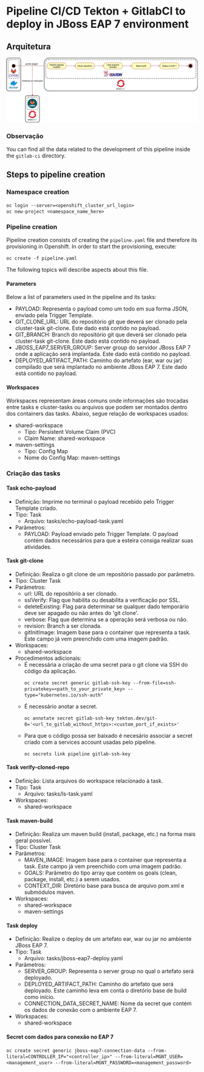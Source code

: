 # Pipeline CI/CD Tekton + GitlabCI to deploy in JBoss EAP 7 environment

## Arquitetura
![Architectural and processual vision](imgs/arquitetura.jpg)

### Observação
You can find all the data related to the development of this pipeline inside the `gitlab-ci` directory.

## Steps to pipeline creation

### Namespace creation
```
oc login --server=<openshift_cluster_url_login>
oc new-project <namespace_name_here>
```

### Pipeline creation
Pipeline creation consists of creating the `pipeline.yaml` file and therefore its provisioning in Openshift. In order to start the provisioning, execute:
```
oc create -f pipeline.yaml
```
The following topics will describe aspects about this file.

#### Parameters
Below a list of parameters used in the pipeline and its tasks:
* PAYLOAD: Representa o payload como um todo em sua forma JSON, enviado pela Trigger Template.
* GIT_CLONE_URL: URL do repositório git que deverá ser clonado pela cluster-task git-clone. Este dado está contido no payload.
* GIT_BRANCH: Branch do repositório git que deverá ser clonado pela cluster-task git-clone. Este dado está contido no payload.
* JBOSS_EAP7_SERVER_GROUP: Server group do servidor JBoss EAP 7 onde a aplicação será implantada. Este dado está contido no payload.
* DEPLOYED_ARTIFACT_PATH: Caminho do artefato (ear, war ou jar) compilado que será implantado no ambiente JBoss EAP 7. Este dado está contido no payload.

#### Workspaces
Workspaces representam áreas comuns onde informações são trocadas entre tasks e cluster-tasks ou arquivos que podem ser montados dentro dos containers das tasks. Abaixo, segue relação de workspaces usados:
* shared-workspace
  * Tipo: Persistent Volume Claim (PVC)
  * Claim Name: shared-workspace
* maven-settings
  * Tipo: Config Map
  * Nome do Config Map: maven-settings

### Criação das tasks

#### Task echo-payload
* Definição: Imprime no terminal o payload recebido pelo Trigger Template criado.
* Tipo: Task
  * Arquivo: tasks/echo-payload-task.yaml
* Parâmetros:
  * PAYLOAD: Payload enviado pelo Trigger Template. O payload contém dados necessários para que a esteira consiga realizar suas atividades.

#### Task git-clone
* Definição: Realiza o git clone de um repositório passado por parâmetro.
* Tipo: Cluster Task
* Parâmetros:
  * url: URL do repositório a ser clonado.
  * sslVerify: Flag que habilita ou desabilita a verificação por SSL.
  * deleteExisting: Flag para determinar se qualquer dado temporário deve ser apagado ou não antes do 'git clone'.
  * verbose: Flag que determina se a operação será verbosa ou não.
  * revision: Branch a ser clonada.
  * gitInitImage: Imagem base para o container que representa a task. Este campo já vem preenchido com uma imagem padrão.
* Workspaces:
  * shared-workspace
* Procedimentos adicionais:
  * É necessária a criação de uma secret para o git clone via SSH do código da aplicação.
    ```
    oc create secret generic gitlab-ssh-key --from-file=ssh-privatekey=<path_to_your_private_key> --type="kubernetes.io/ssh-auth"
    ```
  * É necessário anotar a secret.
    ``` 
    oc annotate secret gitlab-ssh-key tekton.dev/git-0='<url_to_gitlab_without_https>:<custom_port_if_exists>'
    ```
  * Para que o código possa ser baixado é necesário associar a secret criado com a services account usadas pelo pipeline.
    ```
    oc secrets link pipeline gitlab-ssh-key
    ```

#### Task verify-cloned-repo
* Definição: Lista arquivos do workspace relacionado à task.
* Tipo: Task
  * Arquivo: tasks/ls-task.yaml
* Workspaces:
  * shared-workspace

#### Task maven-build
* Definição: Realiza um maven build (install, package, etc.) na forma mais geral possível.
* Tipo: Cluster Task
* Parâmetros:
  * MAVEN_IMAGE: Imagem base para o container que representa a task. Este campo já vem preenchido com uma imagem padrão.
  * GOALS: Parâmetro do tipo array que contém os goals (clean, package, install, etc.) a serem usados.
  * CONTEXT_DIR: Diretório base para busca de arquivo pom.xml e submódulos maven.
* Workspaces:
  * shared-workspace
  * maven-settings

#### Task deploy
* Definição: Realize o deploy de um artefato ear, war ou jar no ambiente JBoss EAP 7.
* Tipo: Task
  * Arquivo: tasks/jboss-eap7-deploy.yaml
* Parâmetros:
  * SERVER_GROUP: Representa o server group no qual o artefato será deployado.
  * DEPLOYED_ARTIFACT_PATH: Caminho do artefato que será deployado. Este caminho leva em conta o diretório base de build como início.
  * CONNECTION_DATA_SECRET_NAME: Nome da secret que contém os dados de conexão com o ambiente EAP 7.
* Workspaces:
  * shared-workspace

#### Secret com dados para conexão no EAP 7
```
oc create secret generic jboss-eap7-connection-data --from-literal=CONTROLLER_IP="<controller_ip>" --from-literal=MGNT_USER=<management_user> --from-literal=MGNT_PASSWORD=<management_password>
```